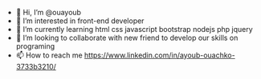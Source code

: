 - 👋 Hi, I’m @ouayoub
- 👀 I’m interested in front-end developer
- 🌱 I’m currently learning html css javascript bootstrap nodejs php jquery
- 💞️ I’m looking to collaborate with new friend to develop our skills on programing
- 📫 How to reach me https://www.linkedin.com/in/ayoub-ouachko-3733b3210/

<!---
ouayoub/ouayoub is a ✨ special ✨ repository because its `README.md` (this file) appears on your GitHub profile.
You can click the Preview link to take a look at your changes.
--->
